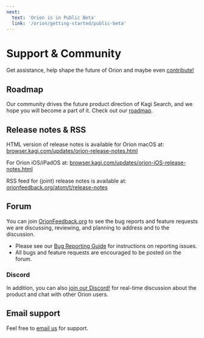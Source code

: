 ```yaml
---
next:
  text: 'Orion is in Public Beta'
  link: '/orion/getting-started/public-beta'
---
```


# Support & Community

Get assistance, help shape the future of Orion and maybe even [contribute!](./contribute.md)

## Roadmap

Our community drives the future product direction of Kagi Search, and we hope you will become a part of it.
Check out our [roadmap](https://orionfeedback.org/roadmap).

## Release notes & RSS

HTML version of release notes is available for Orion macOS at:
[browser.kagi.com/updates/orion-release-notes.html](https://browser.kagi.com/updates/orion-release-notes.html)

For Orion iOS/iPadOS at:
[browser.kagi.com/updates/orion-iOS-release-notes.html](https://browser.kagi.com/updates/orion-iOS-release-notes.html)

RSS feed for (joint) release notes is available at:
[orionfeedback.org/atom/t/release-notes](https://orionfeedback.org/atom/t/release-notes)


## Forum
You can join [OrionFeedback.org](https://orionfeedback.org/) to see the bug reports and feature requests we are discussing, reviewing, and planning to address
and to the discussion.

- Please see our [Bug Reporting Guide](./troubleshooting/bug-reporting.md) for instructions on reporting issues.
- All bugs and feature requests are encouraged to be posted on the forum.

### Discord

In addition, you can also [join our Discord!](discord-server.md) for real-time discussion about
the product and chat with other Orion users.

## Email support

Feel free to [email us](email-support.md) for support.

